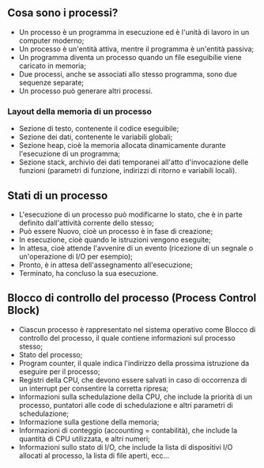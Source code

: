 ## Cosa sono i processi?
- Un processo è un programma in esecuzione ed è l'unità di lavoro in un computer moderno;
- Un processo è un'entità attiva, mentre il programma è un'entità passiva;
- Un programma diventa un processo quando un file eseguibilie viene caricato in memoria;
- Due processi, anche se associati allo stesso programma, sono due sequenze separate;
- Un processo può generare altri processi.

### Layout della memoria di un processo
- Sezione di testo, contenente il codice eseguibile;
- Sezione dei dati, contenente le variabili globali;
- Sezione heap, cioè la memoria allocata dinamicamente durante l'esecuzione di un programma;
- Sezione stack, archivio dei dati temporanei all'atto d'invocazione delle funzioni (parametri di funzione, indirizzi di ritorno e variabili locali).


## Stati di un processo
- L'esecuzione di un processo può modificarne lo stato, che è in parte definito dall'attività corrente dello stesso;
- Può essere Nuovo, cioè un processo è in fase di creazione;
- In esecuzione, cioè quando le istruzioni vengono eseguite;
- In attesa, cioè attende l'avvenire di un evento (ricezione di un segnale o un'operazione di I/O per esempio);
- Pronto, è in attesa dell'assegnamento all'esecuzione;
- Terminato, ha concluso la sua esecuzione.

## Blocco di controllo del processo (Process Control Block)
- Ciascun processo è rappresentato nel sistema operativo come Blocco di controllo del processo, il quale contiene informazioni sul processo stesso;
- Stato del processo;
- Program counter, il quale indica l'indirizzo della prossima istruzione da eseguire per il processo;
- Registri della CPU, che devono essere salvati in caso di occorrenza di un interrupt per consentire la corretta ripresa;
- Informazioni sulla schedulazione della CPU, che include la priorità di un processo, puntatori alle code di schedulazione e altri parametri di schedulazione;
- Informazione sulla gestione della memoria;
- Informazioni di conteggio (accounting = contabilità), che include la quantità di CPU utilizzata, e altri numeri;
- Informazioni sullo stato di I/O, che include la lista di dispositivi I/O allocati al processo, la lista di file aperti, ecc...